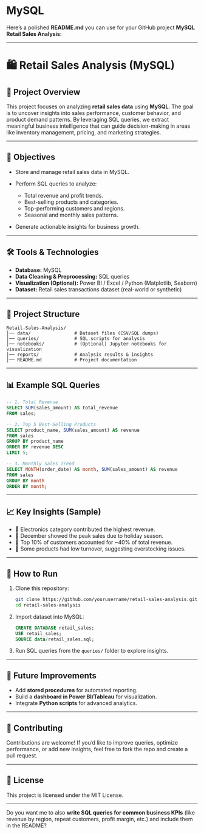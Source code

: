# MySQL
Here’s a polished **README.md** you can use for your GitHub project **MySQL Retail Sales Analysis**:

---

# 🛍️ Retail Sales Analysis (MySQL)

## 📌 Project Overview

This project focuses on analyzing **retail sales data** using **MySQL**. The goal is to uncover insights into sales performance, customer behavior, and product demand patterns. By leveraging SQL queries, we extract meaningful business intelligence that can guide decision-making in areas like inventory management, pricing, and marketing strategies.

---

## 🎯 Objectives

* Store and manage retail sales data in MySQL.
* Perform SQL queries to analyze:

  * Total revenue and profit trends.
  * Best-selling products and categories.
  * Top-performing customers and regions.
  * Seasonal and monthly sales patterns.
* Generate actionable insights for business growth.

---

## 🛠️ Tools & Technologies

* **Database:** MySQL
* **Data Cleaning & Preprocessing:** SQL queries
* **Visualization (Optional):** Power BI / Excel / Python (Matplotlib, Seaborn)
* **Dataset:** Retail sales transactions dataset (real-world or synthetic)

---

## 📂 Project Structure

```
Retail-Sales-Analysis/
│── data/                # Dataset files (CSV/SQL dumps)  
│── queries/             # SQL scripts for analysis  
│── notebooks/           # (Optional) Jupyter notebooks for visualization  
│── reports/             # Analysis results & insights  
│── README.md            # Project documentation  
```

---

## 📊 Example SQL Queries

```sql
-- 1. Total Revenue
SELECT SUM(sales_amount) AS total_revenue
FROM sales;

-- 2. Top 5 Best-Selling Products
SELECT product_name, SUM(sales_amount) AS revenue
FROM sales
GROUP BY product_name
ORDER BY revenue DESC
LIMIT 5;

-- 3. Monthly Sales Trend
SELECT MONTH(order_date) AS month, SUM(sales_amount) AS revenue
FROM sales
GROUP BY month
ORDER BY month;
```

---

## 📈 Key Insights (Sample)

* 📌 Electronics category contributed the highest revenue.
* 📌 December showed the peak sales due to holiday season.
* 📌 Top 10% of customers accounted for \~40% of total revenue.
* 📌 Some products had low turnover, suggesting overstocking issues.

---

## 🚀 How to Run

1. Clone this repository:

   ```bash
   git clone https://github.com/yourusername/retail-sales-analysis.git
   cd retail-sales-analysis
   ```
2. Import dataset into MySQL:

   ```sql
   CREATE DATABASE retail_sales;
   USE retail_sales;
   SOURCE data/retail_sales.sql;
   ```
3. Run SQL queries from the `queries/` folder to explore insights.

---

## 📌 Future Improvements

* Add **stored procedures** for automated reporting.
* Build a **dashboard in Power BI/Tableau** for visualization.
* Integrate **Python scripts** for advanced analytics.

---

## 🤝 Contributing

Contributions are welcome! If you’d like to improve queries, optimize performance, or add new insights, feel free to fork the repo and create a pull request.

---

## 📜 License

This project is licensed under the MIT License.

---

Do you want me to also **write SQL queries for common business KPIs** (like revenue by region, repeat customers, profit margin, etc.) and include them in the README?
